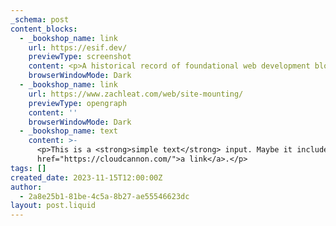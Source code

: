 ```yaml
---
_schema: post
content_blocks:
  - _bookshop_name: link
    url: https://esif.dev/
    previewType: screenshot
    content: <p>A historical record of foundational web development blog posts.</p>
    browserWindowMode: Dark
  - _bookshop_name: link
    url: https://www.zachleat.com/web/site-mounting/
    previewType: opengraph
    content: ''
    browserWindowMode: Dark
  - _bookshop_name: text
    content: >-
      <p>This is a <strong>simple text</strong> input. Maybe it includes <a
      href="https://cloudcannon.com/">a link</a>.</p>
tags: []
created_date: 2023-11-15T12:00:00Z
author:
  - 2a8e25b1-81be-4c5a-8b27-ae55546623dc
layout: post.liquid
---
```


